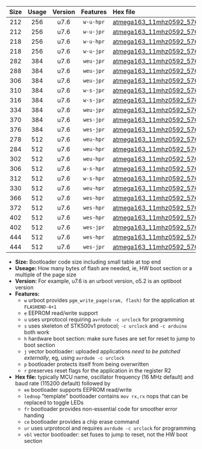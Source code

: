|Size|Usage|Version|Features|Hex file|
|:-:|:-:|:-:|:-:|:--|
|212|256|u7.6|`w-u-hpr`|[atmega163_11mhz0592_57600bps_ur.hex](https://raw.githubusercontent.com/stefanrueger/urboot/main//atmega163_11mhz0592_57600bps_ur.hex)|
|212|256|u7.6|`w-u-jpr`|[atmega163_11mhz0592_57600bps_ur_vbl.hex](https://raw.githubusercontent.com/stefanrueger/urboot/main//atmega163_11mhz0592_57600bps_ur_vbl.hex)|
|218|256|u7.6|`w-u-hpr`|[atmega163_11mhz0592_57600bps_lednop_ur.hex](https://raw.githubusercontent.com/stefanrueger/urboot/main//atmega163_11mhz0592_57600bps_lednop_ur.hex)|
|218|256|u7.6|`w-u-jpr`|[atmega163_11mhz0592_57600bps_lednop_ur_vbl.hex](https://raw.githubusercontent.com/stefanrueger/urboot/main//atmega163_11mhz0592_57600bps_lednop_ur_vbl.hex)|
|282|384|u7.6|`weu-jpr`|[atmega163_11mhz0592_57600bps_ee_ur_vbl.hex](https://raw.githubusercontent.com/stefanrueger/urboot/main//atmega163_11mhz0592_57600bps_ee_ur_vbl.hex)|
|288|384|u7.6|`weu-jpr`|[atmega163_11mhz0592_57600bps_ee_lednop_ur_vbl.hex](https://raw.githubusercontent.com/stefanrueger/urboot/main//atmega163_11mhz0592_57600bps_ee_lednop_ur_vbl.hex)|
|306|384|u7.6|`weu-jpr`|[atmega163_11mhz0592_57600bps_ee_lednop_fr_ur_vbl.hex](https://raw.githubusercontent.com/stefanrueger/urboot/main//atmega163_11mhz0592_57600bps_ee_lednop_fr_ur_vbl.hex)|
|310|384|u7.6|`w-s-jpr`|[atmega163_11mhz0592_57600bps_vbl.hex](https://raw.githubusercontent.com/stefanrueger/urboot/main//atmega163_11mhz0592_57600bps_vbl.hex)|
|316|384|u7.6|`w-s-jpr`|[atmega163_11mhz0592_57600bps_lednop_vbl.hex](https://raw.githubusercontent.com/stefanrueger/urboot/main//atmega163_11mhz0592_57600bps_lednop_vbl.hex)|
|334|384|u7.6|`weu-jpr`|[atmega163_11mhz0592_57600bps_ee_lednop_fr_ce_ur_vbl.hex](https://raw.githubusercontent.com/stefanrueger/urboot/main//atmega163_11mhz0592_57600bps_ee_lednop_fr_ce_ur_vbl.hex)|
|370|384|u7.6|`wes-jpr`|[atmega163_11mhz0592_57600bps_ee_vbl.hex](https://raw.githubusercontent.com/stefanrueger/urboot/main//atmega163_11mhz0592_57600bps_ee_vbl.hex)|
|376|384|u7.6|`wes-jpr`|[atmega163_11mhz0592_57600bps_ee_lednop_vbl.hex](https://raw.githubusercontent.com/stefanrueger/urboot/main//atmega163_11mhz0592_57600bps_ee_lednop_vbl.hex)|
|278|512|u7.6|`weu-hpr`|[atmega163_11mhz0592_57600bps_ee_ur.hex](https://raw.githubusercontent.com/stefanrueger/urboot/main//atmega163_11mhz0592_57600bps_ee_ur.hex)|
|284|512|u7.6|`weu-hpr`|[atmega163_11mhz0592_57600bps_ee_lednop_ur.hex](https://raw.githubusercontent.com/stefanrueger/urboot/main//atmega163_11mhz0592_57600bps_ee_lednop_ur.hex)|
|302|512|u7.6|`weu-hpr`|[atmega163_11mhz0592_57600bps_ee_lednop_fr_ur.hex](https://raw.githubusercontent.com/stefanrueger/urboot/main//atmega163_11mhz0592_57600bps_ee_lednop_fr_ur.hex)|
|306|512|u7.6|`w-s-hpr`|[atmega163_11mhz0592_57600bps.hex](https://raw.githubusercontent.com/stefanrueger/urboot/main//atmega163_11mhz0592_57600bps.hex)|
|312|512|u7.6|`w-s-hpr`|[atmega163_11mhz0592_57600bps_lednop.hex](https://raw.githubusercontent.com/stefanrueger/urboot/main//atmega163_11mhz0592_57600bps_lednop.hex)|
|330|512|u7.6|`weu-hpr`|[atmega163_11mhz0592_57600bps_ee_lednop_fr_ce_ur.hex](https://raw.githubusercontent.com/stefanrueger/urboot/main//atmega163_11mhz0592_57600bps_ee_lednop_fr_ce_ur.hex)|
|366|512|u7.6|`wes-hpr`|[atmega163_11mhz0592_57600bps_ee.hex](https://raw.githubusercontent.com/stefanrueger/urboot/main//atmega163_11mhz0592_57600bps_ee.hex)|
|372|512|u7.6|`wes-hpr`|[atmega163_11mhz0592_57600bps_ee_lednop.hex](https://raw.githubusercontent.com/stefanrueger/urboot/main//atmega163_11mhz0592_57600bps_ee_lednop.hex)|
|402|512|u7.6|`wes-hpr`|[atmega163_11mhz0592_57600bps_ee_lednop_fr.hex](https://raw.githubusercontent.com/stefanrueger/urboot/main//atmega163_11mhz0592_57600bps_ee_lednop_fr.hex)|
|402|512|u7.6|`wes-jpr`|[atmega163_11mhz0592_57600bps_ee_lednop_fr_vbl.hex](https://raw.githubusercontent.com/stefanrueger/urboot/main//atmega163_11mhz0592_57600bps_ee_lednop_fr_vbl.hex)|
|444|512|u7.6|`wes-hpr`|[atmega163_11mhz0592_57600bps_ee_lednop_fr_ce.hex](https://raw.githubusercontent.com/stefanrueger/urboot/main//atmega163_11mhz0592_57600bps_ee_lednop_fr_ce.hex)|
|444|512|u7.6|`wes-jpr`|[atmega163_11mhz0592_57600bps_ee_lednop_fr_ce_vbl.hex](https://raw.githubusercontent.com/stefanrueger/urboot/main//atmega163_11mhz0592_57600bps_ee_lednop_fr_ce_vbl.hex)|

- **Size:** Bootloader code size including small table at top end
- **Useage:** How many bytes of flash are needed, ie, HW boot section or a multiple of the page size
- **Version:** For example, u7.6 is an urboot version, o5.2 is an optiboot version
- **Features:**
  + `w` urboot provides `pgm_write_page(sram, flash)` for the application at `FLASHEND-4+1`
  + `e` EEPROM read/write support
  + `u` uses urprotocol requiring `avrdude -c urclock` for programming
  + `s` uses skeleton of STK500v1 protocol; `-c urclock` and `-c arduino` both work
  + `h` hardware boot section: make sure fuses are set for reset to jump to boot section
  + `j` vector bootloader: uploaded applications *need to be patched externally*, eg, using `avrdude -c urclock`
  + `p` bootloader protects itself from being overwritten
  + `r` preserves reset flags for the application in the register R2
- **Hex file:** typically MCU name, oscillator frequency (16 MHz default) and baud rate (115200 default) followed by
  + `ee` bootloader supports EEPROM read/write
  + `lednop` "template" bootloader contains `mov rx,rx` nops that can be replaced to toggle LEDs
  + `fr` bootloader provides non-essential code for smoother error handing
  + `ce` bootloader provides a chip erase command
  + `ur` uses urprotocol and requires `avrdude -c urclock` for programming
  + `vbl` vector bootloader: set fuses to jump to reset, not the HW boot section
